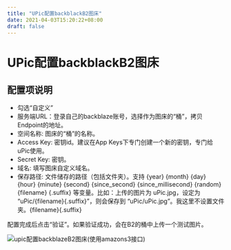 ```yaml
---
title: "UPic配置backblackB2图床"
date: 2021-04-03T15:20:22+08:00
draft: false
---
```


# UPic配置backblackB2图床

## 配置项说明
- 勾选“自定义”
- 服务端URL：登录自己的backblaze账号，选择作为图床的“桶”，拷贝Endpoint的地址。
- 空间名称: 图床的“桶”的名称。
- Access Key: 密钥id。建议在App Keys下专门创建一个新的密钥，专门给uPic使用。
- Secret Key: 密钥。
- 域名: 填写图床自定义域名。
- 保存路径: 文件储存的路径（包括文件夹）。支持 {year} {month} {day} {hour} {minute} {second} {since_second} {since_millisecond} {random} {filename} {.suffix} 等变量。比如：上传的图片为 uPic.jpg，设定为 “uPic/{filename}{.suffix}”，则会保存到 “uPic/uPic.jpg”。我这里不设置文件夹。{filename}{.suffix}

配置完成后点击“验证”。如果验证成功，会在B2的桶中上传一个测试图片。

![upic配置backblazeB2图床(使用amazons3接口)](https://bedimg.7seven.xyz/upic%E9%85%8D%E7%BD%AEbackblazeB2%E5%9B%BE%E5%BA%8A(%E4%BD%BF%E7%94%A8amazon+s3%E6%8E%A5%E5%8F%A3).jpg)

